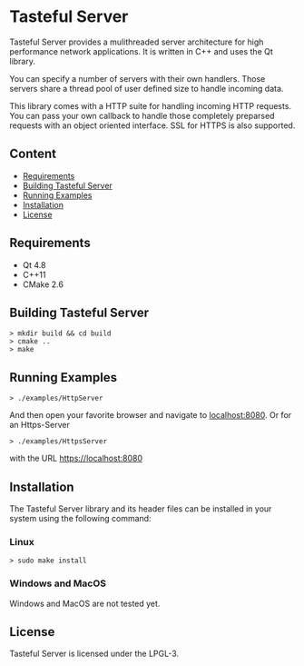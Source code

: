 Tasteful Server
=========

Tasteful Server provides a mulithreaded server architecture for high performance network applications.
It is written in C++ and uses the Qt library.

You can specify a number of servers with their own handlers.
Those servers share a thread pool of user defined size to handle incoming data.

This library comes with a HTTP suite for handling incoming HTTP requests.
You can pass your own callback to handle those completely preparsed requests with an object oriented interface.
SSL for HTTPS is also supported.

Content
------------

 * [Requirements](#requirements)
 * [Building Tasteful Server](#building-tasteful-server)
 * [Running Examples](#running-examples)
 * [Installation](#installation)
 * [License](#license)

Requirements
---------------------

 * Qt 4.8
 * C++11
 * CMake 2.6
 
Building Tasteful Server
-----------------------------------
 
    > mkdir build && cd build
    > cmake ..
    > make
 
Running Examples
---------------------------------

    > ./examples/HttpServer

And then open your favorite browser and navigate to [localhost:8080](http://localhost:8080).
Or for an Https-Server

    > ./examples/HttpsServer

with the URL [https://localhost:8080](https://localhost:8080)

Installation
----------------

The Tasteful Server library and its header files can be installed in your system using the following command:

### Linux

    > sudo make install

### Windows and MacOS

Windows and MacOS are not tested yet.

License
-----------

Tasteful Server is licensed under the LPGL-3.